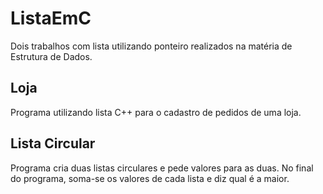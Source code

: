 # ListaEmC
Dois trabalhos com lista utilizando ponteiro realizados na matéria de Estrutura de Dados.

## Loja
Programa utilizando lista C++ para o cadastro de pedidos de uma loja.

## Lista Circular
Programa cria duas listas circulares e pede valores para as duas. No final do programa, soma-se os valores de cada lista e diz qual é a maior.
